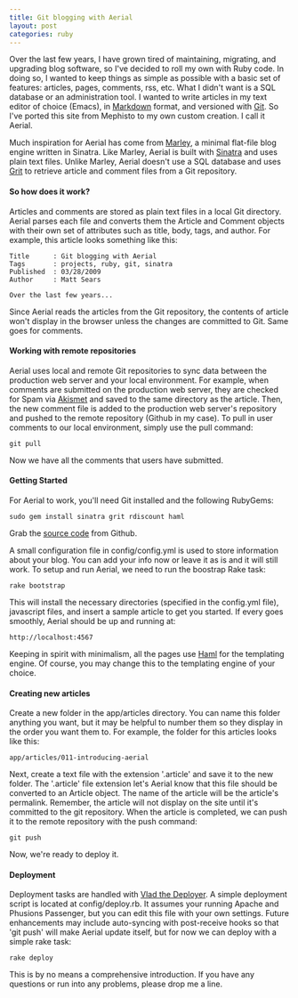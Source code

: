 ```yaml
---
title: Git blogging with Aerial
layout: post
categories: ruby
---
```


Over the last few years, I have grown tired of maintaining, migrating, and
upgrading blog software, so I've decided to roll my own with Ruby
code. In doing so, I wanted to keep things as simple as possible with
a basic set of features: articles, pages, comments, rss, etc. What I didn't want
is a SQL database or an administration tool. I wanted to write articles in my
text editor of choice (Emacs), in
[Markdown](http://daringfireball.net/projects/markdown/) format, and versioned
with [Git](http://git-scm.com/).<!--more--> So I've ported this site from Mephisto to my
own custom creation. I call it Aerial.

Much inspiration for Aerial has come from
[Marley](http://github.com/karmi/marley), a minimal flat-file blog engine
written in Sinatra. Like Marley, Aerial is built with
[Sinatra](http://www.sinatrarb.com/) and uses plain text files. Unlike Marley,
Aerial doesn't use a SQL database and uses
[Grit](http://github.com/mojombo/grit) to retrieve article and comment files
from a Git repository.

#### So how does it work?

Articles and comments are stored as plain text files in a local Git
directory. Aerial parses each file and converts them the Article and Comment
objects with their own set of attributes such as title, body, tags, and
author. For example, this article looks something like this:

    Title      : Git blogging with Aerial
    Tags       : projects, ruby, git, sinatra
    Published  : 03/28/2009
    Author     : Matt Sears

    Over the last few years...

Since Aerial reads the articles from the Git repository, the contents of article won't display in the browser unless the changes are committed to Git. Same goes for comments.

#### Working with remote repositories

Aerial uses local and remote Git repositories to sync data between the production web server and your local environment. For example, when comments are submitted on the production web server, they are checked for Spam via [Akismet](http://akismet.com/) and saved to the same directory as the article. Then, the new comment file is added to the production web server's repository and pushed to the remote repository (Github in my case). To pull in user comments to our local environment, simply use the pull command:

    git pull

Now we have all the comments that users have submitted.

#### Getting Started

For Aerial to work, you'll need Git installed and the following RubyGems:

    sudo gem install sinatra grit rdiscount haml

Grab the [source code](http://github.com/mattsears/aerial) from Github.

A small configuration file in config/config.yml is used to store information about your blog. You can add your info now or leave it as is and it will still work. To setup and run Aerial, we need to run the boostrap Rake task:

    rake bootstrap

This will install the necessary directories (specified in the config.yml file), javascript files, and insert a sample article to get you started. If every goes smoothly, Aerial should be up and running at:

    http://localhost:4567

Keeping in spirit with minimalism, all the pages use [Haml](http://haml.hamptoncatlin.com) for the templating engine. Of course, you may change this to the templating engine of your choice.

#### Creating new articles

Create a new folder in the app/articles directory.  You can name this folder anything you want, but it may be helpful to number them so they display in the order you want them to. For example, the folder for this articles looks like this:

    app/articles/011-introducing-aerial

Next, create a text file with the extension '.article' and save it to the new folder.  The '.article' file extension let's Aerial know that this file should be converted to an Article object.  The name of the article will be the article's permalink. Remember, the article will not display on the site until it's committed to the git repository. When the article is completed, we can push it to the remote repository with the push command:

    git push

Now, we're ready to deploy it.

#### Deployment

Deployment tasks are handled with [Vlad the Deployer](http://rubyhitsquad.com/Vlad_the_Deployer.html). A simple deployment script is located at config/deploy.rb. It assumes your running Apache and Phusions Passenger, but you can edit this file with your own settings. Future enhancements may include auto-syncing with post-receive hooks so that 'git push' will make Aerial update itself, but for now we can deploy with a simple rake task:

    rake deploy

This is by no means a comprehensive introduction. If you have any questions or run into any problems, please drop me a line.
